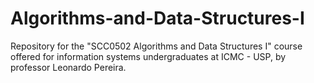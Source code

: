 # Algorithms-and-Data-Structures-I
Repository for the "SCC0502 Algorithms and Data Structures I" course offered for information systems undergraduates at ICMC - USP, by professor Leonardo Pereira. 
